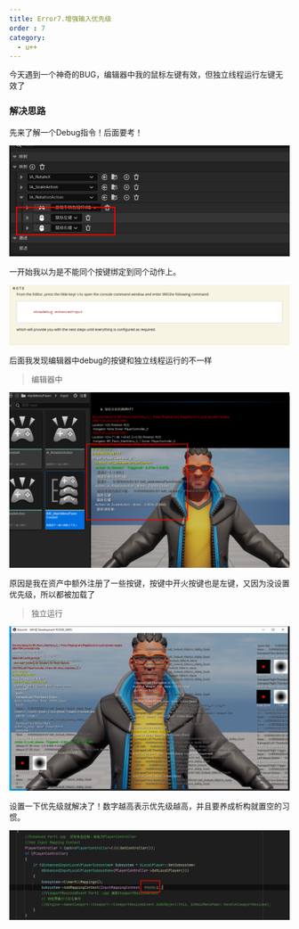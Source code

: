 ```yaml
---
title: Error7.增强输入优先级
order : 7
category:
  - u++
---
```



<chatmessage avatar="../../assets/emoji/hx.png" :avatarWidth="40">
今天遇到一个神奇的BUG，编辑器中我的鼠标左键有效，但独立线程运行左键无效了
</chatmessage>

### 解决思路
<chatmessage avatar="../../assets/emoji/hx.png" :avatarWidth="40">
先来了解一个Debug指令！后面要考！
</chatmessage>

![](..%2Fassets%2Fenhancedpb001.png)

<chatmessage avatar="../../assets/emoji/hx.png" :avatarWidth="40">
一开始我以为是不能同个按键绑定到同个动作上。
</chatmessage>

![](..%2Fassets%2Fenhancedpb002.png)

<chatmessage avatar="../../assets/emoji/hx.png" :avatarWidth="40">
后面我发现编辑器中debug的按键和独立线程运行的不一样
</chatmessage>

>编辑器中

![](..%2Fassets%2Fenhancedpb003.png)

<chatmessage avatar="../../assets/emoji/hx.png" :avatarWidth="40">
原因是我在资产中额外注册了一些按键，按键中开火按键也是左键，又因为没设置优先级，所以都被加载了
</chatmessage>

>独立运行

![](..%2Fassets%2Fenhancedpb004.png)

<chatmessage avatar="../../assets/emoji/hx.png" :avatarWidth="40">
设置一下优先级就解决了！数字越高表示优先级越高，并且要养成析构就置空的习惯。
</chatmessage>


![](..%2Fassets%2Fenhancedpb005.png)